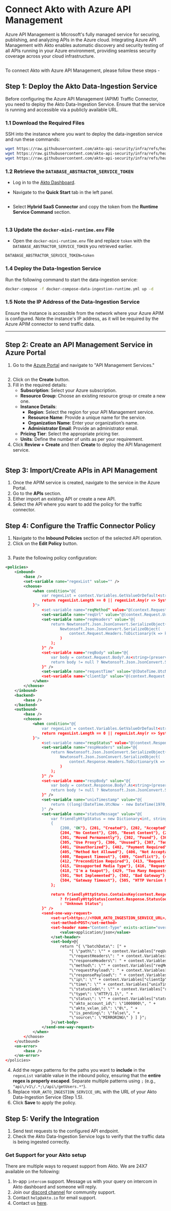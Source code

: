 # Connect Akto with Azure API Management

Azure API Management is Microsoft's fully managed service for securing, publishing, and analyzing APIs in the Azure cloud. Integrating Azure API Management with Akto enables automatic discovery and security testing of all APIs running in your Azure environment, providing seamless security coverage across your cloud infrastructure.

<figure><img src="../../.gitbook/assets/image (26).png" alt=""><figcaption></figcaption></figure>

To connect Akto with Azure API Management, please follow these steps -

## Step 1: Deploy the Akto Data-Ingestion Service
Before configuring the Azure API Management (APIM) Traffic Connector, you need to deploy the Akto Data-Ingestion Service. Ensure that the service is running and accessible via a publicly available URL.


### 1.1 Download the Required Files

SSH into the instance where you want to deploy the data-ingestion service and run these commands:

```bash
wget https://raw.githubusercontent.com/akto-api-security/infra/refs/heads/feature/quick-setup/docker-compose-data-ingestion-runtime.yml
wget https://raw.githubusercontent.com/akto-api-security/infra/refs/heads/feature/quick-setup/data-ingestion-docker.env
wget https://raw.githubusercontent.com/akto-api-security/infra/refs/heads/feature/quick-setup/docker-mini-runtime.env

```

### 1.2 Retrieve the `DATABASE_ABSTRACTOR_SERVICE_TOKEN`

* Log in to the [Akto Dashboard](https://app.akto.io/).
*   Navigate to the **Quick Start** tab in the left panel.

    <figure><img src="../../.gitbook/assets/Quick-Start.png" alt=""><figcaption></figcaption></figure>
*   Select **Hybrid SaaS Connector** and copy the token from the **Runtime Service Command** section.

    <figure><img src="../../.gitbook/assets/HybridSaaSConnector.png" alt=""><figcaption></figcaption></figure>

### 1.3 Update the `docker-mini-runtime.env` File

* Open the `docker-mini-runtime.env` file and replace `token` with the `DATABASE_ABSTRACTOR_SERVICE_TOKEN` you retrieved earlier.

```plaintext
DATABASE_ABSTRACTOR_SERVICE_TOKEN=token
```

### 1.4 Deploy the Data-Ingestion Service

Run the following command to start the data-ingestion service:

```bash
docker-compose -f docker-compose-data-ingestion-runtime.yml up -d
```

### 1.5 Note the IP Address of the Data-Ingestion Service

Ensure the instance is accessible from the network where your Azure APIM is configured. Note the instance's IP address, as it will be required by the Azure APIM connector to send traffic data.

***

## Step 2: Create an API Management Service in Azure Portal
1. Go to the [Azure Portal](https://portal.azure.com/) and navigate to "API Management Services."
   <figure><img src="../../.gitbook/assets/Screenshot 2025-03-05 at 12.19.23 AM.png" alt=""><figcaption></figcaption></figure>
2. Click on the **Create** button.
3. Fill in the required details:
   - **Subscription**: Select your Azure subscription.
   - **Resource Group**: Choose an existing resource group or create a new one.
   - **Instance Details**:
     - **Region**: Select the region for your API Management service.
     - **Resource Name**: Provide a unique name for the service.
     - **Organization Name**: Enter your organization’s name.
     - **Administrator Email**: Provide an administrator email.
   - **Pricing Tier**: Select the appropriate pricing tier.
   - **Units**: Define the number of units as per your requirement.
4. Click **Review + Create** and then **Create** to deploy the API Management service.
   <figure><img src="../../.gitbook/assets/Screenshot 2025-03-05 at 12.21.45 AM.png" alt=""><figcaption></figcaption></figure>

## Step 3: Import/Create APIs in API Management
1. Once the APIM service is created, navigate to the service in the Azure Portal.
2. Go to the **APIs** section.
3. Either import an existing API or create a new API.
4. Select the API where you want to add the policy for the traffic connector.

## Step 4: Configure the Traffic Connector Policy
1. Navigate to the **Inbound Policies** section of the selected API operation.
2. Click on the **Edit Policy** button.
   <figure><img src="../../.gitbook/assets/Screenshot 2025-03-05 at 12.24.53 AM.png" alt=""><figcaption></figcaption></figure>
3. Paste the following policy configuration:

```xml
<policies>
    <inbound>
        <base />
        <set-variable name="regexList" value="" />
        <choose>
            <when condition="@{
                var regexList = context.Variables.GetValueOrDefault<string>("regexList","").Split(';').Where(r => !string.IsNullOrWhiteSpace(r)).ToArray();
                return regexList.Length == 0 || regexList.Any(r => System.Text.RegularExpressions.Regex.IsMatch(context.Request.Url.Path, r.Trim()));
            }">
                <set-variable name="reqMethod" value="@(context.Request.Method)" />
                <set-variable name="reqUrl" value="@(context.Request.Url.ToString())" />
                <set-variable name="reqHeaders" value="@{
                    return Newtonsoft.Json.JsonConvert.SerializeObject(
                        Newtonsoft.Json.JsonConvert.SerializeObject(
                            context.Request.Headers.ToDictionary(k => k.Key, v => string.Join(", ", v.Value))
                        )
                    );
                }" />
                <set-variable name="reqBody" value="@{
                    var body = context.Request.Body?.As<string>(preserveContent: true);
                    return body != null ? Newtonsoft.Json.JsonConvert.SerializeObject(body) : "\"\"";
                }" />
                <set-variable name="requestTime" value="@(DateTime.UtcNow.ToString("o"))" />
                <set-variable name="clientIp" value="@(context.Request.IpAddress)" />
            </when>
        </choose>
    </inbound>
    <backend>
        <base />
    </backend>
    <outbound>
        <base />
        <choose>
            <when condition="@{
                var regexList = context.Variables.GetValueOrDefault<string>("regexList","").Split(';').Where(r => !string.IsNullOrWhiteSpace(r)).ToArray();
                return regexList.Length == 0 || regexList.Any(r => System.Text.RegularExpressions.Regex.IsMatch(context.Request.Url.Path, r.Trim()));
            }">
                <set-variable name="respStatus" value="@(context.Response.StatusCode)" />
                <set-variable name="respHeaders" value="@{
                    return Newtonsoft.Json.JsonConvert.SerializeObject(
                        Newtonsoft.Json.JsonConvert.SerializeObject(
                            context.Response.Headers.ToDictionary(k => k.Key, v => string.Join(", ", v.Value))
                        )
                    );
                }" />
                <set-variable name="respBody" value="@{
                    var body = context.Response.Body?.As<string>(preserveContent: true);
                    return body != null ? Newtonsoft.Json.JsonConvert.SerializeObject(body) : "\"\"";
                }" />
                <set-variable name="unixTimestamp" value="@{
                    return ((long)(DateTime.UtcNow - new DateTime(1970, 1, 1, 0, 0, 0, DateTimeKind.Utc)).TotalSeconds).ToString();
                }" />
                <set-variable name="statusMessage" value="@{
                    var friendlyHttpStatus = new Dictionary<int, string>
                    {
                        {200, "OK"}, {201, "Created"}, {202, "Accepted"}, {203, "Non-Authoritative Information"},
                        {204, "No Content"}, {205, "Reset Content"}, {206, "Partial Content"}, {300, "Multiple Choices"},
                        {301, "Moved Permanently"}, {302, "Found"}, {303, "See Other"}, {304, "Not Modified"},
                        {305, "Use Proxy"}, {306, "Unused"}, {307, "Temporary Redirect"}, {400, "Bad Request"},
                        {401, "Unauthorized"}, {402, "Payment Required"}, {403, "Forbidden"}, {404, "Not Found"},
                        {405, "Method Not Allowed"}, {406, "Not Acceptable"}, {407, "Proxy Authentication Required"},
                        {408, "Request Timeout"}, {409, "Conflict"}, {410, "Gone"}, {411, "Length Required"},
                        {412, "Precondition Required"}, {413, "Request Entry Too Large"}, {414, "Request-URI Too Long"},
                        {415, "Unsupported Media Type"}, {416, "Requested Range Not Satisfiable"}, {417, "Expectation Failed"},
                        {418, "I'm a teapot"}, {429, "Too Many Requests"}, {500, "Internal Server Error"},
                        {501, "Not Implemented"}, {502, "Bad Gateway"}, {503, "Service Unavailable"},
                        {504, "Gateway Timeout"}, {505, "HTTP Version Not Supported"}
                    };

                    return friendlyHttpStatus.ContainsKey(context.Response.StatusCode) 
                        ? friendlyHttpStatus[context.Response.StatusCode] 
                        : "Unknown Status";
                }" />
                <send-one-way-request>
                    <set-url>https://<YOUR_AKTO_INGESTION_SERVICE_URL>/api/ingestData</set-url>
                    <set-method>POST</set-method>
                    <set-header name="Content-Type" exists-action="override">
                        <value>application/json</value>
                    </set-header>
                    <set-body>@{
                        return "{ \"batchData\": [" +
                            "{ \"path\": \"" + context.Variables["reqUrl"] + "\", " +
                            "\"requestHeaders\": " + context.Variables["reqHeaders"] + ", " +
                            "\"responseHeaders\": " + context.Variables["respHeaders"] + ", " +
                            "\"method\": \"" + context.Variables["reqMethod"] + "\", " +
                            "\"requestPayload\": " + context.Variables["reqBody"] + ", " +
                            "\"responsePayload\": " + context.Variables["respBody"] + ", " +
                            "\"ip\": \"" + context.Variables["clientIp"] + "\", " +
                            "\"time\": \"" + context.Variables["unixTimestamp"] + "\", " +
                            "\"statusCode\": \"" + context.Variables["respStatus"] + "\", " +
                            "\"type\": \"HTTP/1.1\", " +
                            "\"status\": \"" + context.Variables["statusMessage"] + "\", " +
                            "\"akto_account_id\": \"1000000\", " +
                            "\"akto_vxlan_id\": \"0\", " +
                            "\"is_pending\": \"false\", " +
                            "\"source\": \"MIRRORING\" } ] }";
                    }</set-body>
                </send-one-way-request>
            </when>
        </choose>
    </outbound>
    <on-error>
        <base />
    </on-error>
</policies>
```

4. Add the regex patterns for the paths you want to **include** in the `regexList` variable value in the inbound policy, ensuring that the **entire regex is properly escaped**. Separate multiple patterns using `;` (e.g., `"api\/v1\/.*;\/api\/getUsers.*"`).
5. Replace `YOUR_AKTO_INGESTION_SERVICE_URL` with the URL of your Akto Data-Ingestion Service (Step 1.5).
6. Click **Save** to apply the policy.

## Step 5: Verify the Integration
1. Send test requests to the configured API endpoint.
2. Check the Akto Data-Ingestion Service logs to verify that the traffic data is being ingested correctly.


### Get Support for your Akto setup

There are multiple ways to request support from Akto. We are 24X7 available on the following:

1. In-app `intercom` support. Message us with your query on intercom in Akto dashboard and someone will reply.
2. Join our [discord channel](https://www.akto.io/community) for community support.
3. Contact `help@akto.io` for email support.
4. Contact us [here](https://www.akto.io/contact-us).

